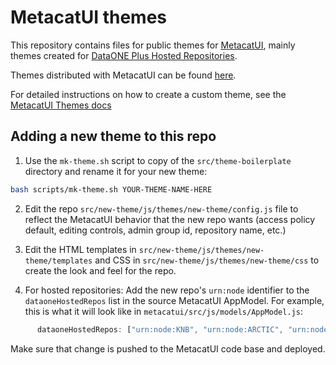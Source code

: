 # MetacatUI themes

This repository contains files for public themes for [MetacatUI](https://nceas.github.io/metacatui/), mainly themes created for [DataONE Plus Hosted Repositories](https://www.dataone.org/hosted-repo/).

Themes distributed with MetacatUI can be found [here](https://github.com/NCEAS/metacatui/tree/main/src/js/themes).

For detailed instructions on how to create a custom theme, see the [MetacatUI Themes docs](https://nceas.github.io/metacatui/install/configuration/index.html)


## Adding a new theme to this repo

1. Use the `mk-theme.sh` script to copy of the `src/theme-boilerplate` directory and rename it for your new theme:
 
```bash
bash scripts/mk-theme.sh YOUR-THEME-NAME-HERE
```

2. Edit the repo `src/new-theme/js/themes/new-theme/config.js` file to reflect the MetacatUI behavior that the new repo wants (access policy default, editing controls, admin group id, repository name, etc.)

3. Edit the HTML templates in `src/new-theme/js/themes/new-theme/templates` and CSS in `src/new-theme/js/themes/new-theme/css` to create the look and feel for the repo.

4. For hosted repositories: Add the new repo's `urn:node` identifier to the `dataoneHostedRepos` list in the source MetacatUI AppModel. For example, this is what it will look like in `metacatui/src/js/models/AppModel.js`:
```js
      dataoneHostedRepos: ["urn:node:KNB", "urn:node:ARCTIC", "urn:node:CA_OPC", "urn:node:ESS_DIVE", "urn:node:CERP_SFWMD", "urn:node:Your-New-Theme"],
```

Make sure that change is pushed to the MetacatUI code base and deployed.
